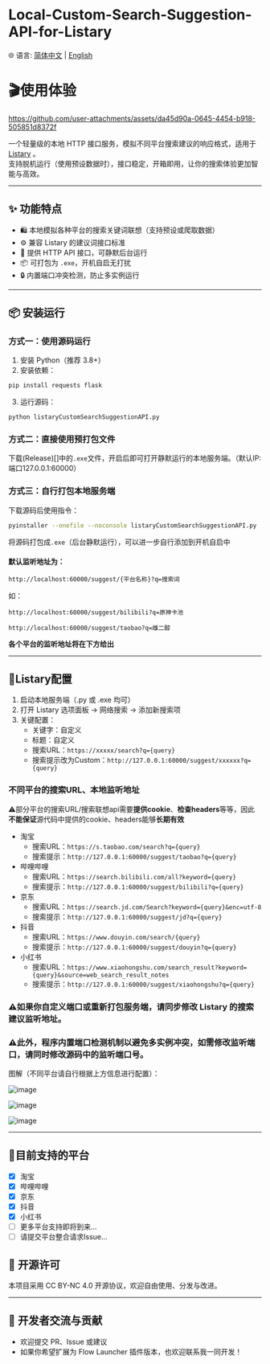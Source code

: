 # Local-Custom-Search-Suggestion-API-for-Listary

🌐 语言: [简体中文](README.md) | [English](README.en-US.md)

# 🎬使用体验

https://github.com/user-attachments/assets/da45d90a-0645-4454-b918-505851d8372f

一个轻量级的本地 HTTP 接口服务，模拟不同平台搜索建议的响应格式，适用于 [Listary](https://www.listary.com/) 。  
支持脱机运行（使用预设数据时），接口稳定，开箱即用，让你的搜索体验更加智能与高效。

---

## ✨ 功能特点

- 🛍️ 本地模拟各种平台的搜索关键词联想（支持预设或爬取数据）
- ⚙️ 兼容 Listary 的建议词接口标准
- 📡 提供 HTTP API 接口，可静默后台运行
- 📦 可打包为 `.exe`，开机自启无打扰
- 🔒 内置端口冲突检测，防止多实例运行

---

## 📦 安装运行

### 方式一：使用源码运行

1. 安装 Python（推荐 3.8+）  
2. 安装依赖：
```bash
pip install requests flask
```
3. 运行源码：
```bash
python listaryCustomSearchSuggestionAPI.py
```
### 方式二：直接使用预打包文件

下载(Release)[]中的`.exe`文件，开启后即可打开静默运行的本地服务端。（默认IP:端口127.0.0.1:60000）

### 方式三：自行打包本地服务端

下载源码后使用指令：
```bash
pyinstaller --onefile --noconsole listaryCustomSearchSuggestionAPI.py
```
将源码打包成`.exe`（后台静默运行），可以进一步自行添加到开机自启中

#### 默认监听地址为：
```bash
http://localhost:60000/suggest/{平台名称}?q=搜索词
```

如：
```bilibili
http://localhost:60000/suggest/bilibili?q=原神卡池
```

```taobao
http://localhost:60000/suggest/taobao?q=雌二醇
```

**各个平台的监听地址将在下方给出**

---

## 🔗Listary配置

1. 启动本地服务端（.py 或 .exe 均可）
2. 打开 Listary 选项面板 → 网络搜索 → 添加新搜索项
3. 关键配置：
   - 关键字：自定义
   - 标题：自定义
   - 搜索URL：```https://xxxxx/search?q={query}```
   - 搜索提示改为Custom：```http://127.0.0.1:60000/suggest/xxxxxx?q={query}```



### 不同平台的搜索URL、本地监听地址

⚠️部分平台的搜索URL/搜索联想api需要**提供cookie**、**检查headers**等等，因此**不能保证**源代码中提供的cookie、headers能够**长期有效**

- 淘宝
  - 搜索URL：`https://s.taobao.com/search?q={query}`
  - 搜索提示：`http://127.0.0.1:60000/suggest/taobao?q={query}`
- 哔哩哔哩
  - 搜索URL：`https://search.bilibili.com/all?keyword={query}`
  - 搜索提示：`http://127.0.0.1:60000/suggest/bilibili?q={query}`
- 京东
  - 搜索URL：`https://search.jd.com/Search?keyword={query}&enc=utf-8`
  - 搜索提示：`http://127.0.0.1:60000/suggest/jd?q={query}`
- 抖音
  - 搜索URL：`https://www.douyin.com/search/{query}`
  - 搜索提示：`http://127.0.0.1:60000/suggest/douyin?q={query}`
- 小红书
  - 搜索URL：`https://www.xiaohongshu.com/search_result?keyword={query}&source=web_search_result_notes`
  - 搜索提示：`http://127.0.0.1:60000/suggest/xiaohongshu?q={query}`

### ⚠️如果你自定义端口或重新打包服务端，请同步修改 Listary 的搜索建议监听地址。

### ⚠️此外，程序内置端口检测机制以避免多实例冲突，如需修改监听端口，请同时修改源码中的监听端口号。

图解（不同平台请自行根据上方信息进行配置）：

![image](https://github.com/user-attachments/assets/735ea0d4-98c7-4c0f-832d-ef395618ed9a)

![image](https://github.com/user-attachments/assets/c1ff7e30-491a-406c-ad8e-86efd77c9823)

![image](https://github.com/user-attachments/assets/794acb5c-35c6-4967-8d9a-70d11bbf421f)

---

## 🧩目前支持的平台
- [x] 淘宝
- [x] 哔哩哔哩
- [x] 京东
- [x] 抖音
- [x] 小红书
- [ ] 更多平台支持即将到来...
- [ ] 请提交平台整合请求Issue... 

## 📜 开源许可

本项目采用 CC BY-NC 4.0 开源协议，欢迎自由使用、分发与改进。

---

## 🙌 开发者交流与贡献

- 欢迎提交 PR、Issue 或建议
- 如果你希望扩展为 Flow Launcher 插件版本，也欢迎联系我一同开发！
